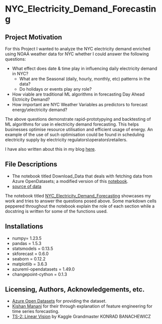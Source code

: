 # NYC_Electricity_Demand_Forecasting

## Project Motivation
For this Project I wanted to analyze the NYC electricity demand enriched using NOAA weather data for NYC whether I could answer the following questions:
- What effect does date & time play in influencing daily electricity demand in NYC?
    - What are the Seasonal (daily, hourly, monthly, etc) patterns in the data?
    - Do holidays or events play any role?
- How viable are traditional ML algorithms in forecasting Day Ahead Elctricity Demand?
- How important are NYC Weather Variables as predictors to forecast energy\electricity demand?

The above questions demonstrate rapid-prototypying and backtesting of ML algorithms for use in electricity demand forecasting. This helps businesses optimise resource utilisation and efficient usage of energy. An example of the use of such optimisation could be found in scheduling electricity supply by electricity regulators\operators\retailers.

I have also written about this in my blog [here](https://satyajitovelil.github.io/posts/nyc-electricity-demand-forecasting/).

## File Descriptions
- The notebook titled Download_Data that deals with fetching data from Azure OpenDatasets; a modified version of this [notebook](https://github.com/Azure/OpenDatasetsNotebooks/blob/master/tutorials/energy-join/01-energy-join-weather-in-pandas.ipynb).
- [source of data](https://notebooks.azure.com/frlazzeri/projects/automatedml-ms-build/html/nyc_energy.csv)

The notebook titled [NYC_Electricity_Demand_Forecasting](https://github.com/satyajitovelil/NYC_Electricity_Demand_Forecasting/blob/master/NYC_Electricity_Demand_Forecasting.ipynb) showcases my work and tries to answer the questions posed above. Some markdown cells peppered throughout the notebook explain the role of each section while a docstring is written for some of the functions used.

## Installations
- numpy= 1.23.5
- pandas = 1.5.3
- statsmodels = 0.13.5
- skforecast = 0.6.0
- seaborn = 0.12.2
- matplotlib = 3.6.3
- azureml-opendatasets = 1.49.0
- changepoint-cython = 0.1.3

## Licensing, Authors, Acknowledgements, etc.
- [Azure Open Datasets](https://azure.microsoft.com/en-us/products/open-datasets) for providing the dataset. 
- [Kishan Manani](https://github.com/trainindata/feature-engineering-for-time-series-forecasting) for their through explanation of feature engineering for time series forecasting.
- [TS-2: Linear Vision](https://www.kaggle.com/code/konradb/ts-2-linear-vision#Beyond-ARMA) by Kaggle Grandmaster KONRAD BANACHEWICZ
